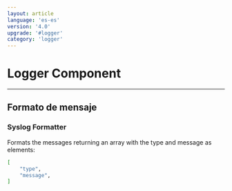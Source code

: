 ```yaml
---
layout: article
language: 'es-es'
version: '4.0'
upgrade: '#logger'
category: 'logger'
---
```

# Logger Component

* * *

## Formato de mensaje

### Syslog Formatter

Formats the messages returning an array with the type and message as elements:

```bash
[
    "type",
    "message",
]
```